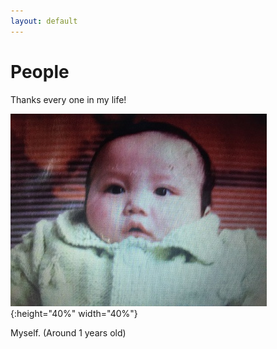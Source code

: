 ```yaml
---
layout: default
---
```


# People

Thanks every one in my life!


![1](title.png){:height="40%" width="40%"}

Myself. (Around 1 years old)


<meta name="googlebot" content="noindex" />
